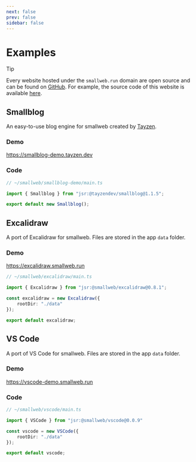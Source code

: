 ```yaml
---
next: false
prev: false
sidebar: false
---
```


# Examples

> [!TIP]
> Every website hosted under the `smallweb.run` domain are open source and can be found on [GitHub](https://github.com/pomdtr/smallweb.run). For example, the source code of this website is available [here](https://github.com/pomdtr/smallweb.run/tree/main/www).

## Smallblog

An easy-to-use blog engine for smallweb created by [Tayzen](https://github.com/tayzendev).

### Demo

<https://smallblog-demo.tayzen.dev>

### Code

```ts
// ~/smallweb/smallblog-demo/main.ts

import { Smallblog } from "jsr:@tayzendev/smallblog@1.1.5";

export default new Smallblog();
```

## Excalidraw

A port of Excalidraw for smallweb. Files are stored in the app `data` folder.

### Demo

<https://excalidraw.smallweb.run>

```ts
// ~/smallweb/excalidraw/main.ts

import { Excalidraw } from "jsr:@smallweb/excalidraw@0.8.1";

const excalidraw = new Excalidraw({
    rootDir: "./data"
});

export default excalidraw;
```

## VS Code

A port of VS Code for smallweb. Files are stored in the app `data` folder.

### Demo

<https://vscode-demo.smallweb.run>

### Code

```ts
// ~/smallweb/vscode/main.ts

import { VSCode } from "jsr:@smallweb/vscode@0.0.9"

const vscode = new VSCode({
    rootDir: "./data"
});

export default vscode;
```
